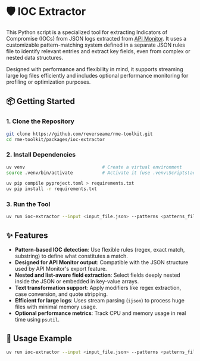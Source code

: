 # 🛡️ IOC Extractor

This Python script is a specialized tool for extracting Indicators of Compromise (IOCs) from JSON logs extracted from [API Monitor](http://www.rohitab.com/apimonitor). It uses a customizable pattern-matching system defined in a separate JSON rules file to identify relevant entries and extract key fields, even from complex or nested data structures.

Designed with performance and flexibility in mind, it supports streaming large log files efficiently and includes optional performance monitoring for profiling or optimization purposes.

## 📦 Getting Started

### 1. Clone the Repository

```bash
git clone https://github.com/reverseame/rme-toolkit.git
cd rme-toolkit/packages/ioc-extractor
```

### 2. Install Dependencies

```bash
uv venv                             # Create a virtual environment
source .venv/bin/activate           # Activate it (use .venv\Scripts\activate on Windows)
```

```bash
uv pip compile pyproject.toml > requirements.txt
uv pip install -r requirements.txt
```

### 3. Run the Tool

```bash
uv run ioc-extractor --input <input_file.json> --patterns <patterns_file.yaml> [-v]
```

## ✨ Features

- **Pattern-based IOC detection**: Use flexible rules (regex, exact match, substring) to define what constitutes a match.
- **Designed for API Monitor output**: Compatible with the JSON structure used by API Monitor's export feature.
- **Nested and list-aware field extraction**: Select fields deeply nested inside the JSON or embedded in key-value arrays.
- **Text transformation support**: Apply modifiers like regex extraction, case conversion, and quote stripping.
- **Efficient for large logs**: Uses stream parsing (`ijson`) to process huge files with minimal memory usage.
- **Optional performance metrics**: Track CPU and memory usage in real time using `psutil`.

## 🚀 Usage Example

```bash
uv run ioc-extractor --input <input_file.json> --patterns <patterns_file.json> [-v]
```
